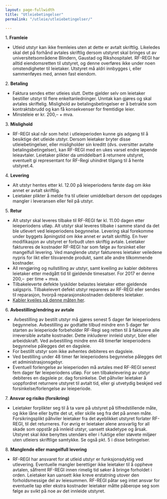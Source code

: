 ```yaml
---
layout: page-fullwidth
title: "Utleiebetingelser"
permalink: "/utleie/utleiebetingelser/"

---
```


<p>1<b>. Framleie</b></p>

<ul>
	<li>Utleid utstyr kan ikke fremleies<b> </b>uten at dette er avtalt skriftlig. Likeledes skal det på forhånd avtales skriftlig dersom utstyret skal bringes ut av universitetsområdene Blindern, Gaustad og Rikshospitalet. RF-REGI har alltid eiendomsretten til utstyret, og denne overføres ikke under noen omstendigheter til leietaker. Utstyret må aldri innbygges i, eller sammenføyes med, annen fast eiendom.</li>
</ul>

<p>2. <strong>Betaling</strong></p>

<ul>
	<li>Faktura sendes etter utleies slutt. Dette&nbsp;gjelder selv om leietaker bestiller utstyr til flere enkeltanledninger. Unntak kan gjøres og skal avtales skriftelig.&nbsp;Mislighold av betalingsbetingelser er å betrakte som kontraktsbrudd og kan få konsekvenser for&nbsp;fremtidige leier.</li>
	<li>Minsteleie er kr. 200,–&nbsp;+ mva.</li>
</ul>

<p>3. <strong>Mislighold</strong></p>

<ul>
	<li>RF-REGI skal når som helst i utleieperioden kunne gis adgang til å besiktige det utleide utstyr.<b> </b>Dersom leietaker bryter disse utleiebetingelser, eller misligholder sin kreditt (dvs. oversitter avtalte betalingsbetingelser), kan RF-REGI med en ukes varsel endre løpende leieavtaler. Leietaker plikter da&nbsp;umiddelbart å returnere utstyret, eventuelt gi representant for RF-Regi uhindret tilgang til å hente utstyret.4.</li>
</ul>

<p>4.&nbsp;<b>Levering</b></p>

<ul>
	<li>Alt utstyr&nbsp;hentes etter kl. 12.00 på leieperiodens første dag om ikke annet er avtalt skriftlig.</li>
	<li>Leietaker plikter å melde fra til utleier umiddelbart dersom det oppdages mangler i leveransen eller feil på utstyr.</li>
</ul>

<p>5. <strong>Retur</strong></p>

<ul>
	<li>Alt utstyr skal leveres tilbake til RF-REGI&nbsp;før kl. 11.00 dagen etter leieperiodens utløp. Alt utstyr skal leveres tilbake i samme stand da det ble utlevert ved leieperiodens begynnelse. Levering skal forekomme under byggets åpningstid om ikke annet er avtalt skriftlig. En hver modifikasjon av utstyret er forbudt uten skriftig avtale. Leietaker faktureres de kostnader RF-REGI har som følge av forsinket eller mangelfull levering. Ved manglende utstyr faktureres leietaker veiledene nypris for likt eller tilsvarende produkt, samt alle andre tilkommende kostnader.</li>
	<li>All rengjøring og nullstilling av utstyr, samt kveiling av kabler debiteres leietaker etter medgått tid til gjeldende timesatser. For 2017&nbsp;er denne 200,–&nbsp;&nbsp;per&nbsp;time + mva.</li>
	<li>Tilbakeleverte defekte lyskilder belastes leietaker etter gjeldende salgspris. Tilbakelevert defekt utstyr repareres av RF-REGI eller sendes til reparasjon, hvorpå reparasjonskostnaden debiteres leietaker.</li>
	<li><a href="https://www.youtube.com/watch?v=0yPcJD7RVuY">Kabler kveiles på denne måten her</a>.</li>
</ul>

<p>6. <strong>Avbestilling/endring av avtale</strong></p>

<ul>
	<li>&nbsp;Avbestilling av bestilt utstyr må gjøres senest 5 dager før leieperiodens begynnelse. Avbestilling av godtatte tilbud mindre enn 5 dager før starten av leieperiode forbeholder RF-Regi seg retten til å fakturere alle irreversible avtalte kostnader. Dette inkluderer innleid utstyr, biler eller arbeidskraft.&nbsp;Ved avbestilling mindre enn 48 timerfør leieperiodens begynnelse pålegges det en dagsleie.</li>
	<li>For bestillt utstyr som ikke avhentes&nbsp;debiteres en dagsleie.</li>
	<li>Ved bestilling under 48 timer før leieperiodens begynnelse pålegges det et administrasjonsgebyr.</li>
	<li>Eventuell forlengelse av leieperioden må avtales med RF-REGI<b>&nbsp;</b>senest fem dager&nbsp;før leieperiodens utløp. For sen tilbakelevering av utstyr debiteres en dagsleie pr. dag forsinkelse. Det påhviler leietaker å uoppfordret returnere utstyret til&nbsp;avtalt tid, eller gi utvetydig beskjed ved forsinkelse/forlengelse av leieperiode.</li>
</ul>

<p>7. <strong>Ansvar og risiko (forsikring)</strong></p>

<ul>
	<li>Leietaker forplikter seg til å ta vare på utstyret på tilfredstillende måte, og ikke låne eller bytte det ut, eller skille seg fra det på annen måte. Forsikringsplikt påhviler leietaker fra det øyeblikket utstyret forlater RF-REGI, til det returneres. For øvrig er leietaker alene ansvarlig for all skade som oppstår på innleid utstyr, uansett skadetype og årsak. Utstyret skal ikke benyttes utendørs eller&nbsp;i fuktige eller støvete miljøer uten utleiers skriftlige samtykke. Se også pkt. 5&nbsp;i disse betingelser.</li>
</ul>

<p>8. <strong>Manglende eller mangelfull levering</strong></p>

<ul>
	<li>RF-REGI har ansvaret for at utleid utstyr er funksjonsdyktig ved utlevering. Eventuelle&nbsp;mangler berettiger ikke leietaker til å oppheve avtalen, såfremt RF-REGI innen rimelig tid søker å bringe forholdet i orden. Leietaker kan uansett ikke kreve erstatning utover den forholdsmessige del av leiesummen. RF-REGI påtar seg intet ansvar for eventuelle&nbsp;tap eller ekstra kostnader leietaker måtte påberope seg som følge av svikt på noe av det innleide utstyret.</li>
</ul>

<p>&nbsp;</p>
